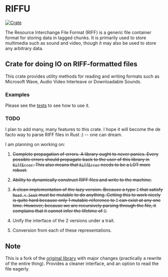 # RIFFU

[![Crate](https://img.shields.io/crates/v/riffu.svg)](https://crates.io/crates/riffu)

The Resource Interchange File Format (RIFF) is a generic file container format for storing data in tagged chunks.
It is primarily used to store multimedia such as sound and video, though it may also be used to store any arbitrary data.

## Crate for doing IO on RIFF-formatted files

This crate provides utility methods for reading and writing formats such as
Microsoft Wave, Audio Video Interleave or Downloadable Sounds.

### Examples

Please see the [tests](tests) to see how to use it.

### TODO

I plan to add many, many features to this crate.
I hope it will become the de facto way to parse RIFF files in Rust :) -- one can dream.

I am planning on working on:

1. ~~Complete propagation of errors.
A library ought to never panics.
Every possible errors should propagate back to the user of this library in `RiffError`.
This also means that `RiffError` needs to be a LOT more robust.~~

2. ~~Ability to dynamically construct RIFF files and write to the machine.~~

3. ~~A clean implementation of the lazy version.
Because a type `T` that satisfy `Read + Seek` must be mutable to do anything.
Getting this to work nicely is quite hard because only 1 mutable reference to `T` can exist at any one time.
However, because we are recursively parsing through the file, it complains that it cannot infer the lifetime of `T`.~~

4. Unify the interface of the 2 versions under a trait.

5. Conversion from each of these representations.

## Note

This is a fork of the [original library](https://github.com/frabert/riff) with major changes (practically a rewrite of the entire thing).
Provides a cleaner interface, and an option to read the file eagerly.